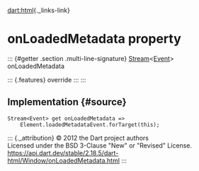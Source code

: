 [dart:html](../../dart-html/dart-html-library){._links-link}

onLoadedMetadata property
=========================

::: {#getter .section .multi-line-signature}
[Stream](../../dart-async/stream-class)\<[Event](../event-class)\>
onLoadedMetadata

::: {.features}
override
:::
:::

Implementation {#source}
--------------

``` {.language-dart data-language="dart"}
Stream<Event> get onLoadedMetadata =>
    Element.loadedMetadataEvent.forTarget(this);
```

::: {._attribution}
© 2012 the Dart project authors\
Licensed under the BSD 3-Clause \"New\" or \"Revised\" License.\
<https://api.dart.dev/stable/2.18.5/dart-html/Window/onLoadedMetadata.html>
:::
